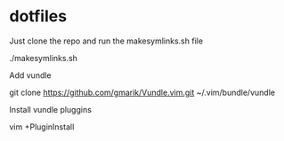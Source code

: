 dotfiles
========

Just clone the repo and run the makesymlinks.sh file

./makesymlinks.sh

Add vundle

git clone https://github.com/gmarik/Vundle.vim.git ~/.vim/bundle/vundle

Install vundle pluggins

vim +PluginInstall
